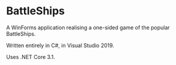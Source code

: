 # BattleShips
A WinForms application realising a one-sided game of the popular BattleShips.

Written entirely in C#, in Visual Studio 2019.

Uses .NET Core 3.1.
